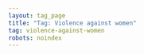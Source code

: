 ```yaml
---
layout: tag_page
title: "Tag: Violence against women"
tag: violence-against-women
robots: noindex
---
```

